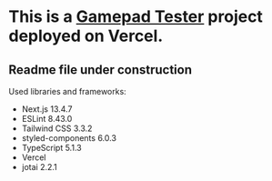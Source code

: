 # This is a [Gamepad Tester](https://gamepad-tester.vercel.app/) project deployed on Vercel.

## Readme file under construction

Used libraries and frameworks:

- Next.js 13.4.7
- ESLint 8.43.0
- Tailwind CSS 3.3.2
- styled-components 6.0.3
- TypeScript 5.1.3
- Vercel
- jotai 2.2.1
